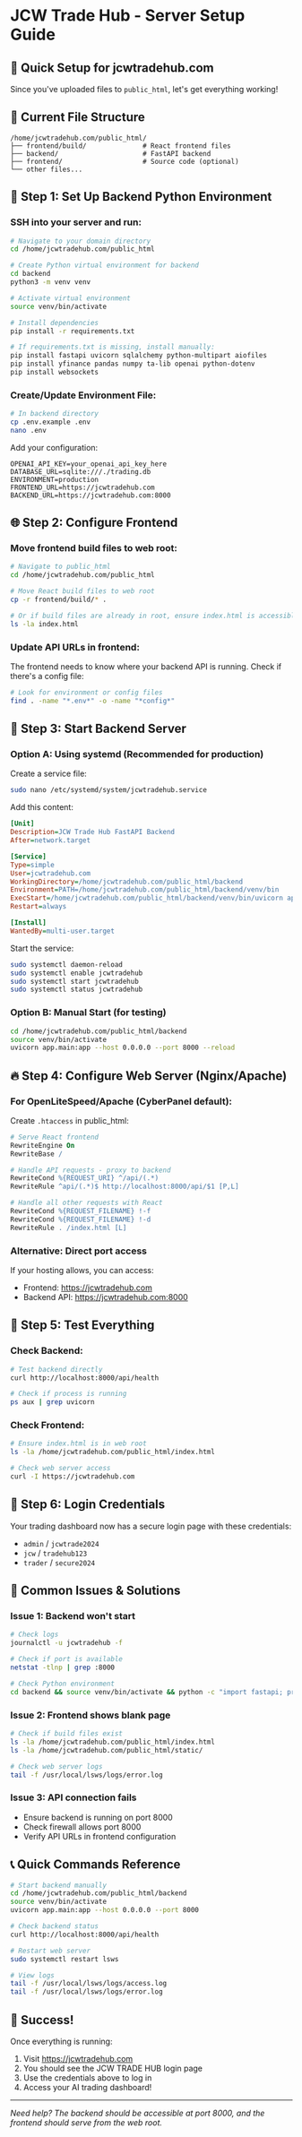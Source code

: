 # JCW Trade Hub - Server Setup Guide

## 🎯 Quick Setup for jcwtradehub.com

Since you've uploaded files to `public_html`, let's get everything working!

## 📂 Current File Structure
```
/home/jcwtradehub.com/public_html/
├── frontend/build/              # React frontend files
├── backend/                     # FastAPI backend
├── frontend/                    # Source code (optional)
└── other files...
```

## 🚀 Step 1: Set Up Backend Python Environment

### SSH into your server and run:

```bash
# Navigate to your domain directory
cd /home/jcwtradehub.com/public_html

# Create Python virtual environment for backend
cd backend
python3 -m venv venv

# Activate virtual environment
source venv/bin/activate

# Install dependencies
pip install -r requirements.txt

# If requirements.txt is missing, install manually:
pip install fastapi uvicorn sqlalchemy python-multipart aiofiles
pip install yfinance pandas numpy ta-lib openai python-dotenv
pip install websockets
```

### Create/Update Environment File:
```bash
# In backend directory
cp .env.example .env
nano .env
```

Add your configuration:
```
OPENAI_API_KEY=your_openai_api_key_here
DATABASE_URL=sqlite:///./trading.db
ENVIRONMENT=production
FRONTEND_URL=https://jcwtradehub.com
BACKEND_URL=https://jcwtradehub.com:8000
```

## 🌐 Step 2: Configure Frontend

### Move frontend build files to web root:
```bash
# Navigate to public_html
cd /home/jcwtradehub.com/public_html

# Move React build files to web root
cp -r frontend/build/* .

# Or if build files are already in root, ensure index.html is accessible
ls -la index.html
```

### Update API URLs in frontend:
The frontend needs to know where your backend API is running. Check if there's a config file:

```bash
# Look for environment or config files
find . -name "*.env*" -o -name "*config*"
```

## 🔧 Step 3: Start Backend Server

### Option A: Using systemd (Recommended for production)

Create a service file:
```bash
sudo nano /etc/systemd/system/jcwtradehub.service
```

Add this content:
```ini
[Unit]
Description=JCW Trade Hub FastAPI Backend
After=network.target

[Service]
Type=simple
User=jcwtradehub.com
WorkingDirectory=/home/jcwtradehub.com/public_html/backend
Environment=PATH=/home/jcwtradehub.com/public_html/backend/venv/bin
ExecStart=/home/jcwtradehub.com/public_html/backend/venv/bin/uvicorn app.main:app --host 0.0.0.0 --port 8000
Restart=always

[Install]
WantedBy=multi-user.target
```

Start the service:
```bash
sudo systemctl daemon-reload
sudo systemctl enable jcwtradehub
sudo systemctl start jcwtradehub
sudo systemctl status jcwtradehub
```

### Option B: Manual Start (for testing)
```bash
cd /home/jcwtradehub.com/public_html/backend
source venv/bin/activate
uvicorn app.main:app --host 0.0.0.0 --port 8000 --reload
```

## 🔥 Step 4: Configure Web Server (Nginx/Apache)

### For OpenLiteSpeed/Apache (CyberPanel default):

Create `.htaccess` in public_html:
```apache
# Serve React frontend
RewriteEngine On
RewriteBase /

# Handle API requests - proxy to backend
RewriteCond %{REQUEST_URI} ^/api/(.*)
RewriteRule ^api/(.*)$ http://localhost:8000/api/$1 [P,L]

# Handle all other requests with React
RewriteCond %{REQUEST_FILENAME} !-f
RewriteCond %{REQUEST_FILENAME} !-d
RewriteRule . /index.html [L]
```

### Alternative: Direct port access
If your hosting allows, you can access:
- Frontend: https://jcwtradehub.com
- Backend API: https://jcwtradehub.com:8000

## 🧪 Step 5: Test Everything

### Check Backend:
```bash
# Test backend directly
curl http://localhost:8000/api/health

# Check if process is running
ps aux | grep uvicorn
```

### Check Frontend:
```bash
# Ensure index.html is in web root
ls -la /home/jcwtradehub.com/public_html/index.html

# Check web server access
curl -I https://jcwtradehub.com
```

## 🔐 Step 6: Login Credentials

Your trading dashboard now has a secure login page with these credentials:
- `admin` / `jcwtrade2024`
- `jcw` / `tradehub123` 
- `trader` / `secure2024`

## 🚨 Common Issues & Solutions

### Issue 1: Backend won't start
```bash
# Check logs
journalctl -u jcwtradehub -f

# Check if port is available
netstat -tlnp | grep :8000

# Check Python environment
cd backend && source venv/bin/activate && python -c "import fastapi; print('OK')"
```

### Issue 2: Frontend shows blank page
```bash
# Check if build files exist
ls -la /home/jcwtradehub.com/public_html/index.html
ls -la /home/jcwtradehub.com/public_html/static/

# Check web server logs
tail -f /usr/local/lsws/logs/error.log
```

### Issue 3: API connection fails
- Ensure backend is running on port 8000
- Check firewall allows port 8000
- Verify API URLs in frontend configuration

## 📞 Quick Commands Reference

```bash
# Start backend manually
cd /home/jcwtradehub.com/public_html/backend
source venv/bin/activate
uvicorn app.main:app --host 0.0.0.0 --port 8000

# Check backend status
curl http://localhost:8000/api/health

# Restart web server
sudo systemctl restart lsws

# View logs
tail -f /usr/local/lsws/logs/access.log
tail -f /usr/local/lsws/logs/error.log
```

## 🎉 Success!
Once everything is running:
1. Visit https://jcwtradehub.com
2. You should see the JCW TRADE HUB login page
3. Use the credentials above to log in
4. Access your AI trading dashboard!

---
*Need help? The backend should be accessible at port 8000, and the frontend should serve from the web root.*
